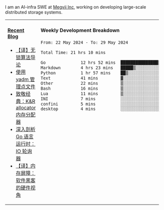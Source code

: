 I am an AI-infra SWE at [Megvii Inc](https://en.megvii.com/), working on developing large-scale distributed storage systems.

<table width="960px">
<tr>
<td valign="top" width="50%">

#### <a href="https://www.kongjun18.me" target="_blank">Recent Blog</a>

<!-- BLOG-POST-LIST:START -->
- [【译】无锁算法导论](https://kongjun18.github.io/posts/2023/07/14/)
- [使用 yadm 管理点文件](https://kongjun18.github.io/posts/2023/04/07/)
- [致敬经典：K&amp;R allocator 内存分配器](https://kongjun18.github.io/posts/2022/12/12/)
- [深入剖析 Go 语言运行时：IO 轮询器](https://kongjun18.github.io/posts/2022/11/21/)
- [【译】内存屏障：软件黑客的硬件视角](https://kongjun18.github.io/posts/2022/11/03/)
<!-- BLOG-POST-LIST:END -->

</td>
<td valign="top" width="50%">

#### Weekly Development Breakdown

<!--START_SECTION:waka-->

```txt
From: 22 May 2024 - To: 29 May 2024

Total Time: 21 hrs 10 mins

Go              12 hrs 52 mins  ███████████████▒░░░░░░░░░   60.81 %
Markdown        4 hrs 23 mins   █████▒░░░░░░░░░░░░░░░░░░░   20.71 %
Python          1 hr 57 mins    ██▒░░░░░░░░░░░░░░░░░░░░░░   09.21 %
Text            41 mins         ▓░░░░░░░░░░░░░░░░░░░░░░░░   03.28 %
Other           22 mins         ▒░░░░░░░░░░░░░░░░░░░░░░░░   01.74 %
Bash            16 mins         ▒░░░░░░░░░░░░░░░░░░░░░░░░   01.29 %
Lua             11 mins         ▒░░░░░░░░░░░░░░░░░░░░░░░░   00.91 %
INI             7 mins          ░░░░░░░░░░░░░░░░░░░░░░░░░   00.61 %
confini         5 mins          ░░░░░░░░░░░░░░░░░░░░░░░░░   00.46 %
desktop         4 mins          ░░░░░░░░░░░░░░░░░░░░░░░░░   00.31 %
```

<!--END_SECTION:waka-->
</td>
</tr>

</table>
